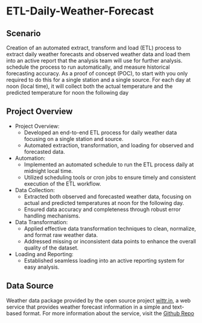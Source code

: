 # ETL-Daily-Weather-Forecast

## Scenario
Creation of an automated extract, transform and load (ETL) process to extract daily weather forecasts and observed weather data and load them into an active report that the analysis team will use for further analysis. schedule the process to run automatically, and measure historical forecasting accuracy.
As a proof of concept (POC), to start with you only required to do this for a single station and a single source. For each day at noon (local time), it will collect both the actual temperature and the predicted temperature for noon the following day 


## Project Overview
- Project Overview:
  * Developed an end-to-end ETL process for daily weather data focusing on a single station and source.
  * Automated extraction, transformation, and loading for observed and forecasted data.
- Automation:
  * Implemented an automated schedule to run the ETL process daily at midnight local time.
  * Utilized scheduling tools or cron jobs to ensure timely and consistent execution of the ETL workflow.
- Data Collection:
  * Extracted both observed and forecasted weather data, focusing on actual and predicted temperatures at noon for the following day.
  * Ensured data accuracy and completeness through robust error handling mechanisms.
- Data Transformation:
  * Applied effective data transformation techniques to clean, normalize, and format raw weather data.
  * Addressed missing or inconsistent data points to enhance the overall quality of the dataset.
- Loading and Reporting:
  * Established seamless loading into an active reporting system for easy analysis.

## Data Source
Weather data package provided by the open source project [wittr.in](https://wttr.in/), a web service that provides weather forecast information in a simple and text-based format. For more information about the service, visit the [Github Repo](https://github.com/chubin/wttr.in#readme)


